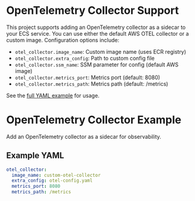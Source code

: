 # OpenTelemetry Collector Support

This project supports adding an OpenTelemetry collector as a sidecar to your ECS service. You can use either the default AWS OTEL collector or a custom image. Configuration options include:

- `otel_collector.image_name`: Custom image name (uses ECR registry)
- `otel_collector.extra_config`: Path to custom config file
- `otel_collector.ssm_name`: SSM parameter for config (default AWS image)
- `otel_collector.metrics_port`: Metrics port (default: 8080)
- `otel_collector.metrics_path`: Metrics path (default: /metrics)

See the [full YAML example](../README.md#complete-yaml-configuration-example) for usage.

# OpenTelemetry Collector Example

Add an OpenTelemetry collector as a sidecar for observability.

## Example YAML

```yaml
otel_collector:
  image_name: custom-otel-collector
  extra_config: otel-config.yaml
  metrics_port: 8080
  metrics_path: /metrics
```

